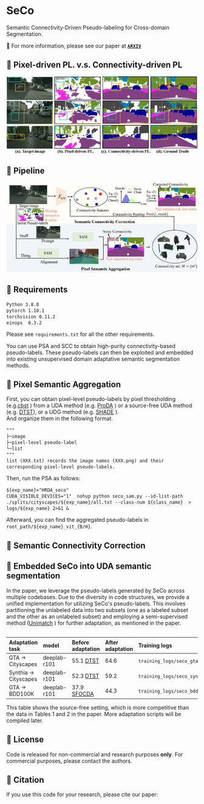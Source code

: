 # SeCo
Semantic Connectivity-Driven Pseudo-labeling for Cross-domain Segmentation.

:notebook_with_decorative_cover: For more information, please see our paper at **[`ARXIV`](https://www.igarss2022.org/default.php)**


## :speech_balloon: Pixel-driven PL. v.s. Connectivity-driven PL
![](./images/intro.jpg)

## :speech_balloon: Pipeline
![](./images/Pipeline.jpg)

## :speech_balloon: Requirements

```
Python 3.8.0
pytorch 1.10.1
torchvision 0.11.2
einops  0.3.2
```
Please see `requirements.txt` for all the other requirements.

You can use PSA and SCC to obtain high-purity connectivity-based pseudo-labels. 
These pseudo-labels can then be exploited and embedded into existing unsupervised domain adaptative semantic segmentation methods.

## :speech_balloon: Pixel Semantic Aggregation

First, you can obtain pixel-level pseudo-labels by pixel thresholding (e.g.[cbst](https://github.com/yzou2/cbst) ) from a UDA method (e.g. [ProDA](https://github.com/microsoft/ProDA) ) or a source-free UDA method (e.g. [DTST](https://github.com/DZhaoXd/DT-ST)), or a UDG method (e.g. [SHADE](https://github.com/HeliosZhao/SHADE) ).  
And organize them in the following format.   
```
"""
├─image
├─pixel-level pseudo-label
└─list
"""
list (XXX.txt) records the image names (XXX.png) and their corresponding pixel-level pseudo-labels.
```
Then, run the PSA as follows:
```
${exp_name}="HRDA_seco"
CUDA_VISIBLE_DEVICES="1"  nohup python seco_sam.py --id-list-path  ./splits/cityscapes/${exp_name}/all.txt --class-num ${class_name}  > logs/${exp_name} 2>&1 &
```
Afterward, you can find the aggregated pseudo-labels in `root_path/${exp_name}_vit_{B/H}`.


## :speech_balloon: Semantic Connectivity Correction





## :speech_balloon: Embedded SeCo into UDA semantic segmentation
In the paper, we leverage the pseudo-labels generated by SeCo across multiple codebases. 
Due to the diversity in code structures, we provide a unified implementation for utilizing SeCo's pseudo-labels. 
This involves partitioning the unlabeled data into two subsets (one as a labeled subset and the other as an unlabeled subset) and employing a semi-supervised method ([Unimatch](https://github.com/LiheYoung/UniMatch) ) for further adaptation, as mentioned in the paper.

## 
|    Adaptation task     | model          | Before adaptation                                | After adaptation    | Training logs       |
|:-----------------------|:---------------|:-------------------------------------------------| :-------------------|:-------------------|
| GTA →  Cityscapes      | deeplab-r101   | 55.1  [DTST](https://github.com/DZhaoXd/DT-ST)   | 64.6                |`training_logs/seco_gta`|
| Synthia →  Cityscapes  | deeplab-r101   | 52.3  [DTST](https://github.com/DZhaoXd/DT-ST)   | 59.2                |`training_logs/seco_synthia` |
| GTA →  BDD100K         | deeplab-r101   | 37.9  [SFOCDA](https://arxiv.org/abs/2106.03422) | 44.3                | `training_logs/seco_bdd`|

This table shows the source-free setting, which is more competitive than the data in Tables 1 and 2 in the paper.
More adaptation scripts will be compiled later.

## :speech_balloon: License
Code is released for non-commercial and research purposes **only**. For commercial purposes, please contact the authors.

## :speech_balloon: Citation

If you use this code for your research, please cite our paper:
